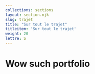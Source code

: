 ```yaml
---
collections: sections
layout: section.njk
slug: trajet
title: "Sur tout le trajet"
titleitem: 'Sur tout le trajet'
weight: 20
lettre: S
---
```


# Wow such portfolio
